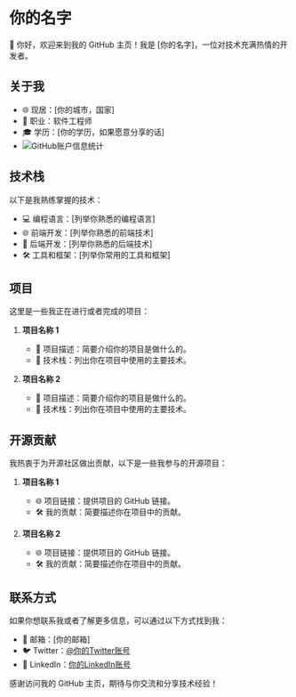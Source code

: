 # 你的名字

👋 你好，欢迎来到我的 GitHub 主页！我是 [你的名字]，一位对技术充满热情的开发者。

## 关于我

- 🌐 现居：[你的城市，国家]
- 💼 职业：软件工程师
- 🎓 学历：[你的学历，如果愿意分享的话]
- ![GitHub账户信息统计](https://github-stats.ubrong.com/api?Gravel-1019=ubrong&show_icons=true&theme=tokyonight) 

## 技术栈

以下是我熟练掌握的技术：

- 💻 编程语言：[列举你熟悉的编程语言]
- 🌐 前端开发：[列举你熟悉的前端技术]
- 🚀 后端开发：[列举你熟悉的后端技术]
- 🛠 工具和框架：[列举你常用的工具和框架]

## 项目

这里是一些我正在进行或者完成的项目：

1. **项目名称 1**
   - 📃 项目描述：简要介绍你的项目是做什么的。
   - 🚀 技术栈：列出你在项目中使用的主要技术。

2. **项目名称 2**
   - 📃 项目描述：简要介绍你的项目是做什么的。
   - 🚀 技术栈：列出你在项目中使用的主要技术。

## 开源贡献

我热衷于为开源社区做出贡献，以下是一些我参与的开源项目：

1. **项目名称 1**
   - 🌐 项目链接：提供项目的 GitHub 链接。
   - 🛠 我的贡献：简要描述你在项目中的贡献。

2. **项目名称 2**
   - 🌐 项目链接：提供项目的 GitHub 链接。
   - 🛠 我的贡献：简要描述你在项目中的贡献。

## 联系方式

如果你想联系我或者了解更多信息，可以通过以下方式找到我：

- 📧 邮箱：[你的邮箱]
- 🐦 Twitter：[@你的Twitter账号](https://twitter.com/your_twitter_handle)
- 💼 LinkedIn：[你的LinkedIn账号](https://www.linkedin.com/in/your-linkedin)

感谢访问我的 GitHub 主页，期待与你交流和分享技术经验！
